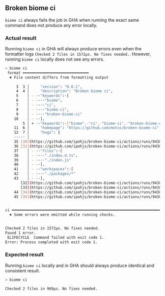 ## Broken biome ci

`biome ci` always fails the job in GHA when running the exact same command does not produce any error locally.

### Actual result

Running `biome ci` in GHA will always produce errors even when the formatter logs `Checked 2 files in 1572µs. No fixes needed.`. However, running `biome ci` locally does not see any errors.

```sh
> biome ci
 format ━━━━━━━━━━━━━━━━━━━━━━━━━━━━━━
  ✖ File content differs from formatting output
  
     3  3 │     "version": "0.0.1",
     4  4 │     "description": "Broken biome ci",
     5    │ - ··"keywords":·[
     6    │ - ····"biome",
     7    │ - ····"ci",
     8    │ - ····"biome-ci",
     9    │ - ····"broken-biome-ci"
    10    │ - ··],
        5 │ + ··"keywords":·["biome",·"ci",·"biome-ci",·"broken-biome-ci"],
    11  6 │     "homepage": "https://github.com/motss/broken-biome-ci",
    12  7 │     "bugs": {
    ····· │ 
    35 [30](https://github.com/ipohjs/broken-biome-ci/actions/runs/9438349120/job/25995224343#step:9:31) │     "module": "./index.js",
    36 [31](https://github.com/ipohjs/broken-biome-ci/actions/runs/9438349120/job/25995224343#step:9:32) │     "types": "./index.js",
    37    │ - ··"files":·[
    38    │ - ····"./index.d.ts",
    39    │ - ····"./index.js"
    40    │ - ··],
    41    │ - ··"workspaces":·[
    42    │ - ····"./packages/*"
    43    │ - ··],
       [32](https://github.com/ipohjs/broken-biome-ci/actions/runs/9438349120/job/25995224343#step:9:33) │ + ··"files":·["./index.d.ts",·"./index.js"],
       [33](https://github.com/ipohjs/broken-biome-ci/actions/runs/9438349120/job/25995224343#step:9:34) │ + ··"workspaces":·["./packages/*"],
    44 [34](https://github.com/ipohjs/broken-biome-ci/actions/runs/9438349120/job/25995224343#step:9:35) │     "scripts": {
    45 [35](https://github.com/ipohjs/broken-biome-ci/actions/runs/9438349120/job/25995224343#step:9:36) │       "biome.ci": "biome ci",
  

ci ━━━━━━━━━━━━━━━━━━━━━━━━━━━━━━━━━━━━━━━━━━━━━━━━━━━━━━━━━━━━━━━━━━━━━━━━━━━━━━━━━━━━━━━━━━━━━━━━━
  ✖ Some errors were emitted while running checks.
  

Checked 2 files in 1572µs. No fixes needed.
Found 1 error.
 ELIFECYCLE  Command failed with exit code 1.
Error: Process completed with exit code 1.
```

### Expected result

Running `biome ci` locally and in GHA should always produce identical and consistent result.

```sh
> biome ci

Checked 2 files in 969µs. No fixes needed.
```
